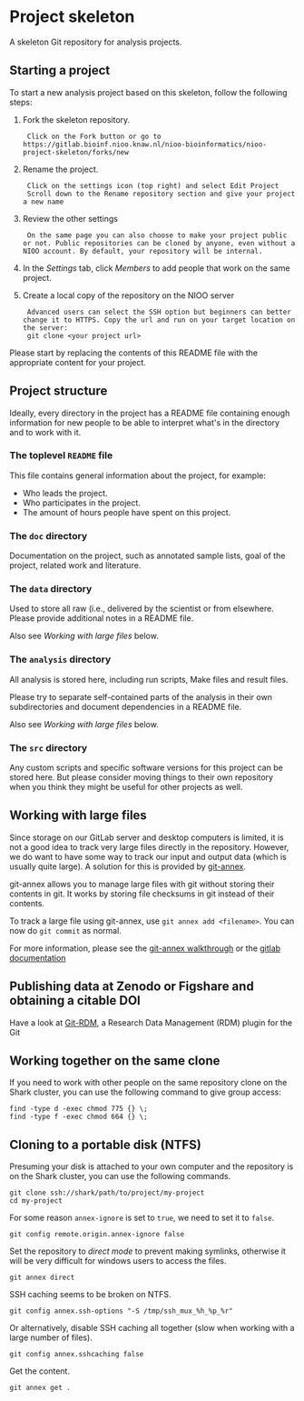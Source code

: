 Project skeleton
================

A skeleton Git repository for analysis projects.


Starting a project
------------------

To start a new analysis project based on this skeleton, follow the following steps:

1. Fork the skeleton repository.

        Click on the Fork button or go to https://gitlab.bioinf.nioo.knaw.nl/nioo-bioinformatics/nioo-project-skeleton/forks/new

1. Rename the project.

        Click on the settings icon (top right) and select Edit Project
        Scroll down to the Rename repository section and give your project a new name

1. Review the other settings

        On the same page you can also choose to make your project public or not. Public repositories can be cloned by anyone, even without a NIOO account. By default, your repository will be internal.


1. In the *Settings* tab, click *Members* to add people that work on the same project.

1. Create a local copy of the repository on the NIOO server

        Advanced users can select the SSH option but beginners can better change it to HTTPS. Copy the url and run on your target location on the server:
        git clone <your project url>

Please start by replacing the contents of this README file with the appropriate content for your project.


Project structure
-----------------

Ideally, every directory in the project has a README file containing enough information for new people to be able to interpret what's in the directory and to work with it.


### The toplevel `README` file

This file contains general information about the project, for example:

- Who leads the project.
- Who participates in the project.
- The amount of hours people have spent on this project.


### The `doc` directory

Documentation on the project, such as annotated sample lists, goal of the project, related work and literature.


### The `data` directory

Used to store all raw (i.e., delivered by the scientist or from elsewhere. Please provide additional notes in a README file.

Also see *Working with large files* below.


### The `analysis` directory

All analysis is stored here, including run scripts, Make files and result files.

Please try to separate self-contained parts of the analysis in their own subdirectories and document dependencies in a README file.

Also see *Working with large files* below.


### The `src` directory

Any custom scripts and specific software versions for this project can be stored here. But please consider moving things to their own repository when you think they might be useful for other projects as well.


Working with large files
------------------------

Since storage on our GitLab server and desktop computers is limited, it is not a good idea to track very large files directly in the repository. However, we do want to have some way to track our input and output data (which is usually quite large). A solution for this is provided by [git-annex](http://git-annex.branchable.com/).

git-annex allows you to manage large files with git without storing their contents in git. It works by storing file checksums in git instead of their contents.

To track a large file using git-annex, use `git annex add <filename>`. You can now do `git commit` as normal.

For more information, please see the [git-annex walkthrough](http://git-annex.branchable.com/walkthrough/) or the [gitlab documentation](http://docs.gitlab.com/ee/workflow/git_annex.html#using-gitlab-git-annex)

Publishing data at Zenodo or Figshare and obtaining a citable DOI
-----------------------------------------------------------------
Have a look at [Git-RDM](https://github.com/ctjacobs/git-rdm), a Research Data Management (RDM) plugin for the Git

Working together on the same clone
----------------------------------

If you need to work with other people on the same repository clone on the Shark cluster, you can use the following command to give group access:

    find -type d -exec chmod 775 {} \;
    find -type f -exec chmod 664 {} \;

Cloning to a portable disk (NTFS)
---------------------------------

Presuming your disk is attached to your own computer and the repository is on
the Shark cluster, you can use the following commands.

    git clone ssh://shark/path/to/project/my-project
    cd my-project

For some reason `annex-ignore` is set to `true`, we need to set it to `false`.

    git config remote.origin.annex-ignore false

Set the repository to *direct mode* to prevent making symlinks, otherwise it
will be very difficult for windows users to access the files.

    git annex direct

SSH caching seems to be broken on NTFS.

    git config annex.ssh-options "-S /tmp/ssh_mux_%h_%p_%r"

Or alternatively, disable SSH caching all together (slow when working with a
large number of files).

    git config annex.sshcaching false

Get the content.

    git annex get .
